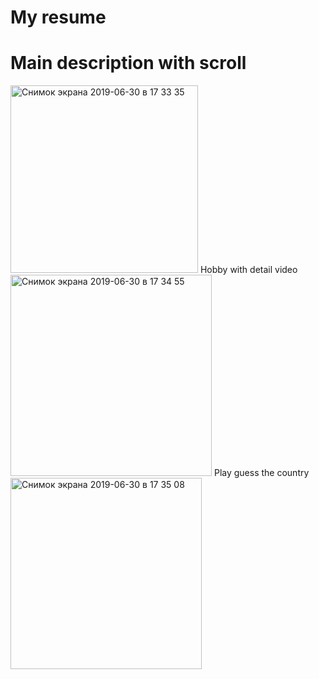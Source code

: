 # My resume

# Main description with scroll
<img width="300" alt="Снимок экрана 2019-06-30 в 17 33 35" src="https://user-images.githubusercontent.com/39993452/60403042-8e1c6480-9b5d-11e9-8db2-903f8ee02c32.png">
 Hobby with detail video
<img width="322" alt="Снимок экрана 2019-06-30 в 17 34 55" src="https://user-images.githubusercontent.com/39993452/60403043-8fe62800-9b5d-11e9-8c4c-d0c5ce72a728.png">
 Play guess the country
<img width="306" alt="Снимок экрана 2019-06-30 в 17 35 08" src="https://user-images.githubusercontent.com/39993452/60403044-91175500-9b5d-11e9-8901-d679720b626c.png">
